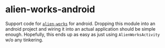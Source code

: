 # alien-works-android

Support code for [`alien-works`](https://github.com/borodust/alien-works) for android. Dropping this module into an android project and wiring it into an actual application should be simple enough. Hopefully, this ends up as easy as just using `AlienWorksActivity` w/o any tinkering.
